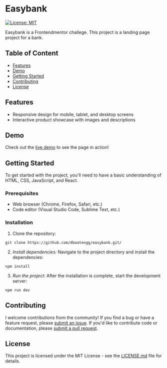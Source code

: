 # Easybank

[![License: MIT](https://img.shields.io/badge/License-MIT-yellow.svg)](https://opensource.org/licenses/MIT)

Easybank is a Frontendmentor challege. This project is a landing page project for a bank.

## Table of Content

- [Features](https://chat.openai.com/chat#features)
- [Demo](https://chat.openai.com/chat#demo)
- [Getting Started](https://chat.openai.com/chat#getting-started)
- [Contributing](https://chat.openai.com/chat#contributing)
- [License](https://chat.openai.com/chat#license)

## Features

- Responsive design for mobile, tablet, and desktop screens
- Interactive product showcase with images and descriptions

## Demo

Check out the [live demo](https://www.example.com/) to see the page in action!

## Getting Started

To get started with the project, you'll need to have a basic understanding of HTML, CSS, JavaScript, and React.

### Prerequisites

- Web browser (Chrome, Firefox, Safari, etc.)
- Code editor (Visual Studio Code, Sublime Text, etc.)

### Installation

1.  Clone the repository:

```node
git clone https://github.com/dboatengg/easybank.git/
```

2.  _Install dependencies:_ Navigate to the project directory and install the dependencies:

```node
npm install
```

3.  _Run the project:_ After the installation is complete, start the development server:

```node
npm run dev
```

## Contributing

I welcome contributions from the community! If you find a bug or have a feature request, please [submit an issue](https://github.com/dboatengg/easybank/issues). If you'd like to contribute code or documentation, please [submit a pull request](https://github.com/dboatengg/easybank/pulls).

## License

This project is licensed under the MIT License - see the [LICENSE.md](LICENSE.md) file for details.
